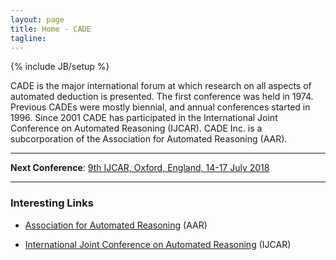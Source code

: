 ```yaml
---
layout: page
title: Home - CADE
tagline: 
---
```

{% include JB/setup %}

CADE is the major international forum at which research on all aspects of automated deduction is presented. The first conference was held in 1974. Previous CADEs were mostly biennial, and annual conferences started in 1996. Since 2001 CADE has participated in the International Joint Conference on Automated Reasoning (IJCAR). CADE Inc. is a subcorporation of the Association for Automated Reasoning (AAR).

-----

<div class="alert alert-info" role="alert">
	<strong>Next Conference</strong>: 
	<a href="http://ijcar2018.org" target="_top">9th IJCAR, Oxford, England, 14-17 July 2018</a>
</div>

-----

### Interesting Links


 - <a href="http://www.aarinc.org" target="_top">Association for Automated Reasoning</a> (AAR)

 - <a href="http://www.ijcar.org" target="_top">International Joint Conference on Automated Reasoning</a> (IJCAR)
